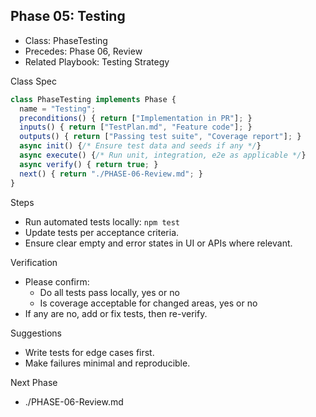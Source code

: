 ## Phase 05: Testing

- Class: PhaseTesting
- Precedes: Phase 06, Review
- Related Playbook: Testing Strategy

Class Spec
```ts
class PhaseTesting implements Phase {
  name = "Testing";
  preconditions() { return ["Implementation in PR"]; }
  inputs() { return ["TestPlan.md", "Feature code"]; }
  outputs() { return ["Passing test suite", "Coverage report"]; }
  async init() {/* Ensure test data and seeds if any */}
  async execute() {/* Run unit, integration, e2e as applicable */}
  async verify() { return true; }
  next() { return "./PHASE-06-Review.md"; }
}
```

Steps
- Run automated tests locally: `npm test`
- Update tests per acceptance criteria.
- Ensure clear empty and error states in UI or APIs where relevant.

Verification
- Please confirm:
  - Do all tests pass locally, yes or no
  - Is coverage acceptable for changed areas, yes or no
- If any are no, add or fix tests, then re-verify.

Suggestions
- Write tests for edge cases first.
- Make failures minimal and reproducible.

Next Phase
- ./PHASE-06-Review.md